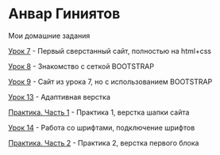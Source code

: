 
# Анвар Гиниятов
Мои домашние задания

[Урок 7](https://anvarrexx.github.io/lesson_7/src/ "Кликай") - Первый сверстанный сайт, полностью на html+css

[Урок 8](https://anvarrexx.github.io/lesson_8/src/ "Кликай") - Знакомство с сеткой BOOTSTRAP

[Урок 9](https://anvarrexx.github.io/lesson_9/src/ "Кликай") - Сайт из урока 7, но с использованием BOOTSTRAP

[Урок 13](https://anvarrexx.github.io/lesson_13/src/ "Кликай") - Адаптивная верстка

[Практика. Часть 1](https://anvarrexx.github.io/practice_part_1/src/ "Кликай") - Практика 1, верстка шапки сайта

[Урок 14](https://anvarrexx.github.io/lesson_14/src/ "Кликай") - Работа со шрифтами, подключение шрифтов

[Практика. Часть 2](https://anvarrexx.github.io/practice_part_2/src/ "Кликай") - Практика 2, верстка первого блока
